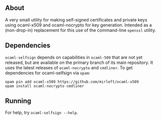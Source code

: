 ## About

A very small utility for making self-signed certificates and private keys using ocaml-x509 and ocaml-nocrypto for key generation.  Intended as a (non-drop-in) replacement for this use of the command-line `openssl` utility.

## Dependencies

`ocaml-selfsign` depends on capabilities in `ocaml-509` that are not yet released, but are available on the primary branch of its main repository.  It uses the latest releases of `ocaml-nocrypto` and `cmdliner`.  To get dependencies for ocaml-selfsign via `opam`:

```
opam pin add ocaml-x509 https://github.com/mirleft/ocaml-x509
opam install ocaml-nocrypto cmdliner
```

## Running

For help, try `ocaml-selfsign --help`.
